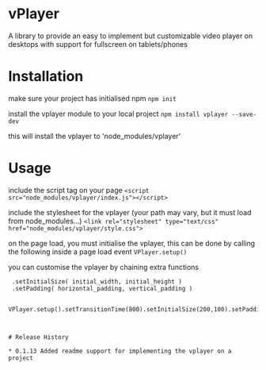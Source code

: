 vPlayer
========

A library to provide an easy to implement but customizable video player on desktops with support for fullscreen on tablets/phones


# Installation
make sure your project has initialised npm
  `npm init`

install the vplayer module to your local project
  `npm install vplayer --save-dev`

this will install the vplayer to 'node_modules/vplayer'

# Usage
  include the script tag on your page
  `<script src="node_modules/vplayer/index.js"></script>`

  include the stylesheet for the vplayer (your path may vary, but it must load from node_modules...)
  `<link rel="stylesheet" type="text/css" href="node_modules/vplayer/style.css">`

  on the page load, you must initialise the vplayer, this can be done by calling the following inside a page load event
  `VPlayer.setup()`

  you can customise the vplayer by chaining extra functions
  ```.setTransitionTime( time_in_milliseconds )
   .setInitialSize( initial_width, initial_height )
   .setPadding( horizontal_padding, vertical_padding )

   VPlayer.setup().setTransitionTime(800).setInitialSize(200,100).setPadding(90,110);```



# Release History

* 0.1.13 Added readme support for implementing the vplayer on a project